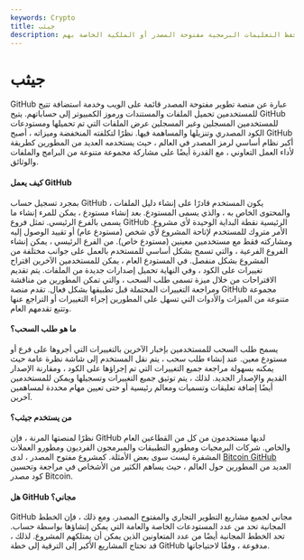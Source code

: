 ```yaml
---
keywords: Crypto
title: جيثب
description: جيثب. موقع / نظام / مجلد / مستودع حيث يمكن للفريق المشاركة والتعاون وحفظ التعليمات البرمجية مفتوحة المصدر أو الملكية الخاصة بهم.
---
```


# جيثب
GitHub عبارة عن منصة تطوير مفتوحة المصدر قائمة على الويب وخدمة استضافة تتيح للمستخدمين تحميل الملفات والمستندات ورموز الكمبيوتر إلى حساباتهم. يتيح GitHub للمستخدمين المسجلين وغير المسجلين عرض الملفات التي تم تحميلها ومستودعات الكود المصدري وتنزيلها والمساهمة فيها. نظرًا لتكلفته المنخفضة وميزاته ، أصبح GitHub أكبر نظام أساسي لرمز المصدر في العالم ، حيث يستخدمه العديد من المطورين كطريقة لأداء العمل التعاوني ، مع القدرة أيضًا على مشاركة مجموعة متنوعة من البرامج والملفات والوثائق.

#### كيف يعمل GitHub

بمجرد تسجيل حساب GitHub ، يكون المستخدم قادرًا على إنشاء دليل الملفات والمحتوى الخاص به ، والذي يسمى المستودع. بعد إنشاء مستودع ، يمكن للمرء إنشاء ما يسمى بالفرع الرئيسي. تمثل فروع GitHub الرئيسية نقطة البداية الوحيدة لأي مشروع. الأمر متروك للمستخدم لإتاحة المشروع لأي شخص (مستودع عام) أو تقييد الوصول إليه ومشاركته فقط مع مستخدمين معينين (مستودع خاص). من الفرع الرئيسي ، يمكن إنشاء الفروع الفرعية ، والتي تسمح بشكل أساسي للمستخدم بالعمل على جوانب مختلفة من المشروع بشكل منفصل. في المستودع العام ، يمكن للمستخدمين الآخرين اقتراح تغييرات على الكود ، وفي النهاية تحميل إصدارات جديدة من الملفات. يتم تقديم الاقتراحات من خلال ميزة تسمى طلب السحب ، والتي تمكن المطورين من مناقشة ومراجعة التغييرات المحتملة قبل تطبيقها بشكل فعال. تقدم منصة GitHub مجموعة متنوعة من الميزات والأدوات التي تسهل على المطورين إجراء التغييرات أو التراجع عنها وتتبع تقدمهم العام.

#### ما هو طلب السحب؟

يسمح طلب السحب للمستخدمين بإخبار الآخرين بالتغييرات التي أجروها على فرع أو مستودع معين. عند إنشاء طلب سحب ، يتم نقل المستخدم إلى شاشة نظرة عامة حيث يمكنه بسهولة مراجعة جميع التغييرات التي تم إجراؤها على الكود ، ومقارنة الإصدار القديم والإصدار الجديد. لذلك ، يتم توثيق جميع التغييرات وتسجيلها ويمكن للمستخدمين أيضًا إضافة تعليقات وتسميات ومعالم رئيسية أو حتى تعيين مهام محددة لمساهمين آخرين.

#### من يستخدم جيثب؟

نظرًا لمنصتها المرنة ، فإن GitHub لديها مستخدمون من كل من القطاعين العام والخاص. شركات البرمجيات ومطورو التطبيقات والمبرمجون الفرديون ومطورو العملات المشفرة ليست سوى بعض الأمثلة. كمشروع مفتوح المصدر ، لدى [Bitcoin GitHub](/bitcoin) العديد من المطورين حول العالم ، حيث يساهم الكثير من الأشخاص في مراجعة وتحسين كود مصدر Bitcoin.

#### هل GitHub مجاني؟

GitHub مجاني لجميع مشاريع التطوير التجاري والمفتوح المصدر. ومع ذلك ، فإن الخطط المجانية تحد من عدد المستودعات الخاصة والعامة التي يمكن إنشاؤها بواسطة حساب. تحد الخطط المجانية أيضًا من عدد المتعاونين الذين يمكن أن يمتلكهم المشروع. لذلك ، قد تحتاج المشاريع الأكبر إلى الترقية إلى خطة GitHub مدفوعة ، وفقًا لاحتياجاتها.

